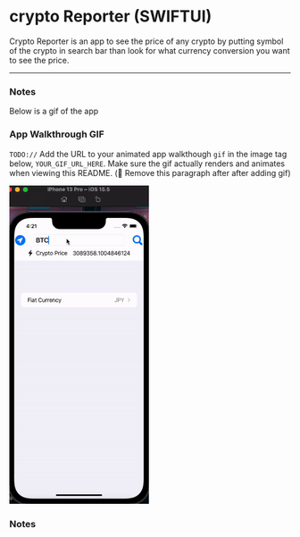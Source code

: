 # crypto Reporter (SWIFTUI)

Crypto Reporter is an app to see the price of any crypto by putting symbol of the crypto in search bar than look for what currency conversion you want to see the price. 

---

### Notes
Below is a gif of the app


### App Walkthrough GIF
`TODO://` Add the URL to your animated app walkthough `gif` in the image tag below, `YOUR_GIF_URL_HERE`. Make sure the gif actually renders and animates when viewing this README. (🚫 Remove this paragraph after after adding gif)

<img src="cryptoreporter.gif" width=250><br>

### Notes

